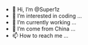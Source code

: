 - 👋 Hi, I’m @Super1z
- 👀 I’m interested in coding ...
- 🌱 I’m currently working ...
- 💞️ I’m come from China ...
- 📫 How to reach me ...

<!---
Super1z/Super1z is a ✨ special ✨ repository because its `README.md` (this file) appears on your GitHub profile.
You can click the Preview link to take a look at your changes.
--->
